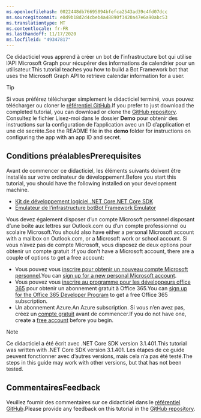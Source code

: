 ```yaml
---
ms.openlocfilehash: 0022448db76695894bfefca2543ad39c4fd07dcc
ms.sourcegitcommit: e0d9b18d2d4cbeb4a48890f3420a47e6a90abc53
ms.translationtype: MT
ms.contentlocale: fr-FR
ms.lasthandoff: 11/17/2020
ms.locfileid: "49347817"
---
```

<!-- markdownlint-disable MD002 MD041 -->

<span data-ttu-id="872e6-101">Ce didacticiel vous apprend à créer un bot de l’infrastructure bot qui utilise l’API Microsoft Graph pour récupérer des informations de calendrier pour un utilisateur.</span><span class="sxs-lookup"><span data-stu-id="872e6-101">This tutorial teaches you how to build a Bot Framework bot that uses the Microsoft Graph API to retrieve calendar information for a user.</span></span>

> [!TIP]
> <span data-ttu-id="872e6-102">Si vous préférez télécharger simplement le didacticiel terminé, vous pouvez télécharger ou cloner le [référentiel GitHub](https://github.com/microsoftgraph/msgraph-training-botframework).</span><span class="sxs-lookup"><span data-stu-id="872e6-102">If you prefer to just download the completed tutorial, you can download or clone the [GitHub repository](https://github.com/microsoftgraph/msgraph-training-botframework).</span></span> <span data-ttu-id="872e6-103">Consultez le fichier Lisez-moi dans le dossier **Demo** pour obtenir des instructions sur la configuration de l’application avec un ID d’application et une clé secrète.</span><span class="sxs-lookup"><span data-stu-id="872e6-103">See the README file in the **demo** folder for instructions on configuring the app with an app ID and secret.</span></span>

## <a name="prerequisites"></a><span data-ttu-id="872e6-104">Conditions préalables</span><span class="sxs-lookup"><span data-stu-id="872e6-104">Prerequisites</span></span>

<span data-ttu-id="872e6-105">Avant de commencer ce didacticiel, les éléments suivants doivent être installés sur votre ordinateur de développement.</span><span class="sxs-lookup"><span data-stu-id="872e6-105">Before you start this tutorial, you should have the following installed on your development machine.</span></span>

- [<span data-ttu-id="872e6-106">Kit de développement logiciel .NET Core</span><span class="sxs-lookup"><span data-stu-id="872e6-106">.NET Core SDK</span></span>](https://dotnet.microsoft.com/download)
- [<span data-ttu-id="872e6-107">Émulateur de l’infrastructure bot</span><span class="sxs-lookup"><span data-stu-id="872e6-107">Bot Framework Emulator</span></span>](https://github.com/microsoft/BotFramework-Emulator/blob/master/README.md)

<span data-ttu-id="872e6-108">Vous devez également disposer d’un compte Microsoft personnel disposant d’une boîte aux lettres sur Outlook.com ou d’un compte professionnel ou scolaire Microsoft.</span><span class="sxs-lookup"><span data-stu-id="872e6-108">You should also have either a personal Microsoft account with a mailbox on Outlook.com, or a Microsoft work or school account.</span></span> <span data-ttu-id="872e6-109">Si vous n’avez pas de compte Microsoft, vous disposez de deux options pour obtenir un compte gratuit :</span><span class="sxs-lookup"><span data-stu-id="872e6-109">If you don't have a Microsoft account, there are a couple of options to get a free account:</span></span>

- <span data-ttu-id="872e6-110">Vous pouvez vous [inscrire pour obtenir un nouveau compte Microsoft personnel](https://signup.live.com/signup?wa=wsignin1.0&rpsnv=12&ct=1454618383&rver=6.4.6456.0&wp=MBI_SSL_SHARED&wreply=https://mail.live.com/default.aspx&id=64855&cbcxt=mai&bk=1454618383&uiflavor=web&uaid=b213a65b4fdc484382b6622b3ecaa547&mkt=E-US&lc=1033&lic=1).</span><span class="sxs-lookup"><span data-stu-id="872e6-110">You can [sign up for a new personal Microsoft account](https://signup.live.com/signup?wa=wsignin1.0&rpsnv=12&ct=1454618383&rver=6.4.6456.0&wp=MBI_SSL_SHARED&wreply=https://mail.live.com/default.aspx&id=64855&cbcxt=mai&bk=1454618383&uiflavor=web&uaid=b213a65b4fdc484382b6622b3ecaa547&mkt=E-US&lc=1033&lic=1).</span></span>
- <span data-ttu-id="872e6-111">Vous pouvez vous [inscrire au programme pour les développeurs office 365](https://developer.microsoft.com/office/dev-program) pour obtenir un abonnement gratuit à Office 365.</span><span class="sxs-lookup"><span data-stu-id="872e6-111">You can [sign up for the Office 365 Developer Program](https://developer.microsoft.com/office/dev-program) to get a free Office 365 subscription.</span></span>
- <span data-ttu-id="872e6-112">Un abonnement Azure.</span><span class="sxs-lookup"><span data-stu-id="872e6-112">An Azure subscription.</span></span> <span data-ttu-id="872e6-113">Si vous n’en avez pas, créez un [compte gratuit](https://azure.microsoft.com/free/?WT.mc_id=A261C142F) avant de commencer.</span><span class="sxs-lookup"><span data-stu-id="872e6-113">If you do not have one, create a [free account](https://azure.microsoft.com/free/?WT.mc_id=A261C142F) before you begin.</span></span>

> [!NOTE]
> <span data-ttu-id="872e6-114">Ce didacticiel a été écrit avec .NET Core SDK version 3.1.401.</span><span class="sxs-lookup"><span data-stu-id="872e6-114">This tutorial was written with .NET Core SDK version 3.1.401.</span></span> <span data-ttu-id="872e6-115">Les étapes de ce guide peuvent fonctionner avec d’autres versions, mais cela n’a pas été testé.</span><span class="sxs-lookup"><span data-stu-id="872e6-115">The steps in this guide may work with other versions, but that has not been tested.</span></span>

## <a name="feedback"></a><span data-ttu-id="872e6-116">Commentaires</span><span class="sxs-lookup"><span data-stu-id="872e6-116">Feedback</span></span>

<span data-ttu-id="872e6-117">Veuillez fournir des commentaires sur ce didacticiel dans le [référentiel GitHub](https://github.com/microsoftgraph/msgraph-training-botframework).</span><span class="sxs-lookup"><span data-stu-id="872e6-117">Please provide any feedback on this tutorial in the [GitHub repository](https://github.com/microsoftgraph/msgraph-training-botframework).</span></span>
